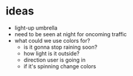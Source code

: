 # ideas

- light-up umbrella
- need to be seen at night for oncoming traffic
- what could we use colors for?
  - is it gonna stop raining soon?
  - how light is it outside?
  - direction user is going in
  - if it's spinning change colors
